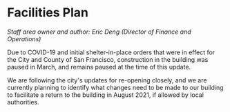 # Facilities Plan

*Staff area owner and author: Eric Deng (Director of Finance and Operations)*

Due to COVID-19 and initial shelter-in-place orders that were in effect for the City and County of San Francisco, construction in the building was paused in March, and remains paused at the time of this update.

We are following the city's updates for re-opening closely, and we are currently planning to identify what changes need to be made to our building to facilitate a return to the building in August 2021, if allowed by local authorities. 
